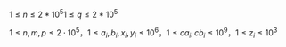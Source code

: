 $1 \leq n \leq 2*10^5 1 \leq q \leq 2*10^5$


$1 \leq n,m,p \leq 2 \cdot 10^5，1 \leq a_i, b_i, x_i, y_i \leq 10^6，1 \leq ca_i, cb_i \leq 10^9， 1 \leq z_i \leq 10^3$
